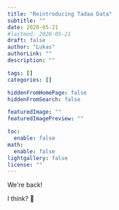 ```yaml
---
title: "Reintroducing Tadaa Data"
subtitle: ""
date: 2020-05-21
#lastmod: 2020-05-21
draft: false
author: "Lukas"
authorLink: ""
description: ""

tags: []
categories: []

hiddenFromHomePage: false
hiddenFromSearch: false

featuredImage: ""
featuredImagePreview: ""

toc:
  enable: false
math:
  enable: false
lightgallery: false
license: ""
---
```


We're back!

I think? :thinking:

<!--more-->
